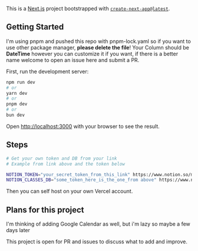 This is a [Next.js](https://nextjs.org/) project bootstrapped with [`create-next-app@latest`](https://github.com/vercel/next.js/tree/canary/packages/create-next-app).

## Getting Started

I'm using pnpm and pushed this repo with pnpm-lock.yaml so if you want to use other package manager, **please delete the file**!
Your Column should be **DateTime** however you can customize it if you want, if there is a better name welcome to open an issue here and submit a PR.

First, run the development server:

```bash
npm run dev
# or
yarn dev
# or
pnpm dev
# or
bun dev
```

Open [http://localhost:3000](http://localhost:3000) with your browser to see the result.

## Steps

```bash
# Get your own token and DB from your link
# Example from link above and the token below

NOTION_TOKEN="your_secret_token_from_this_link" https://www.notion.so/my-integrations
NOTION_CLASSES_DB="some_token_here_is_the_one_from above" https://www.notion.so/some_token_here_is_the_one_you_should_take?v=idk_what_is_this_dont_take
```

Then you can self host on your own Vercel account.

## Plans for this project

I'm thinking of adding Google Calendar as well, but i'm lazy so maybe a few days later

This project is open for PR and issues to discuss what to add and improve.
